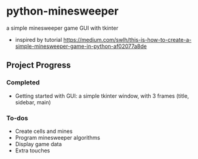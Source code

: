 # python-minesweeper
a simple minesweeper game GUI with tkinter

* inspired by tutorial <https://medium.com/swlh/this-is-how-to-create-a-simple-minesweeper-game-in-python-af02077a8de>


## Project Progress
### Completed
* Getting started with GUI: a simple tkinter window, with 3 frames (title, sidebar, main)
### To-dos
* Create cells and mines
* Program minesweeper algorithms
* Display game data
* Extra touches